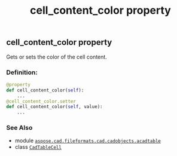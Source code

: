 ﻿---
title: cell_content_color property
second_title: Aspose.CAD for Python via .NET API References
description: 
type: docs
weight: 200
url: /python-net/aspose.cad.fileformats.cad.cadobjects.acadtable/cadtablecell/cell_content_color/
is_root: false
---

## cell_content_color property


Gets or sets the color of the cell content.
### Definition:
```python
@property
def cell_content_color(self):
    ...
@cell_content_color.setter
def cell_content_color(self, value):
    ...
```

### See Also
* module [`aspose.cad.fileformats.cad.cadobjects.acadtable`](../../)
* class [`CadTableCell`](/cad/python-net/aspose.cad.fileformats.cad.cadobjects.acadtable/cadtablecell)
